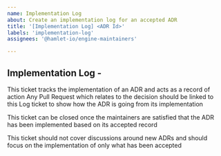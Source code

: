 ```yaml
---
name: Implementation Log
about: Create an implementation log for an accepted ADR
title: '[Implementation Log] <ADR Id>'
labels: 'implementation-log'
assignees: '@hamlet-io/engine-maintainers'

---
```


## Implementation Log - <ADR Id>
<!-- ADR Id is the id of the accepted ADR -->

This ticket tracks the implementation of an ADR and acts as a record of action
Any Pull Request which relates to the decision should be linked to this Log ticket to show how the ADR is going from its implementation

This ticket can be closed once the maintainers are satisfied that the ADR has been implemented based on its accepted record

This ticket should not cover discussions around new ADRs and should focus on the implementation of only what has been accepted
